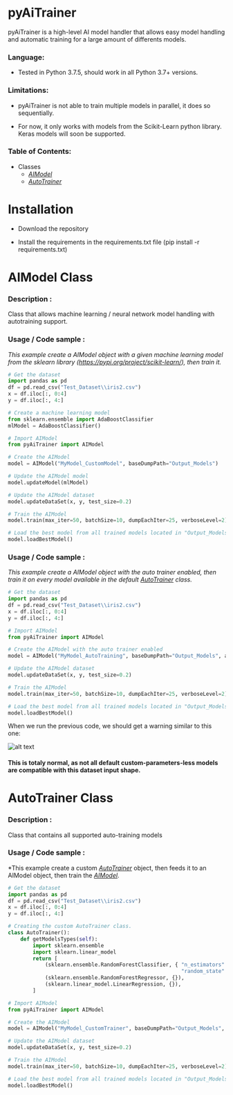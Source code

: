 # pyAiTrainer
pyAiTrainer is a high-level AI model handler that allows easy model handling and automatic training for a large amount of differents models.

### Language: ### 

- Tested in Python 3.7.5, should work in all Python 3.7+ versions.

### Limitations: ###

- pyAiTrainer is not able to train multiple models in parallel, it does so sequentially.

- For now, it only works with models from the Scikit-Learn python library. Keras models will soon be supported.

### Table of Contents: ###

- Classes
  - [*AIModel*](https://github.com/FanaticPythoner/pyAiTrainer#aimodel-class)
  - [*AutoTrainer*](https://github.com/FanaticPythoner/pyAiTrainer#aimodel-class)
  
# Installation

- Download the repository

- Install the requirements in the requirements.txt file (pip install -r requirements.txt)

# AIModel Class

### Description : ###
Class that allows machine learning / neural network model handling with autotraining support.

### Usage / Code sample : ###
*This example create a AIModel object with a given machine learning model from the sklearn library (https://pypi.org/project/scikit-learn/), then train it.*
```python
# Get the dataset
import pandas as pd
df = pd.read_csv("Test_Dataset\\iris2.csv")
x = df.iloc[:, 0:4]
y = df.iloc[:, 4:]

# Create a machine learning model
from sklearn.ensemble import AdaBoostClassifier
mlModel = AdaBoostClassifier()

# Import AIModel
from pyAiTrainer import AIModel

# Create the AIModel
model = AIModel("MyModel_CustomModel", baseDumpPath="Output_Models")

# Update the AIModel model
model.updateModel(mlModel)

# Update the AIModel dataset
model.updateDataSet(x, y, test_size=0.2)

# Train the AIModel
model.train(max_iter=50, batchSize=10, dumpEachIter=25, verboseLevel=2)

# Load the best model from all trained models located in "Output_Models/MyModel_CustomModel"
model.loadBestModel()
```

### Usage / Code sample : ###
*This example create a AIModel object with the auto trainer enabled, then train it on every model available in the default [*AutoTrainer*](https://github.com/FanaticPythoner/pyMagicBytes#autotrainer-class) class.*
```python
# Get the dataset
import pandas as pd
df = pd.read_csv("Test_Dataset\\iris2.csv")
x = df.iloc[:, 0:4]
y = df.iloc[:, 4:]

# Import AIModel
from pyAiTrainer import AIModel

# Create the AIModel with the auto trainer enabled
model = AIModel("MyModel_AutoTraining", baseDumpPath="Output_Models", autoTrainer=True)

# Update the AIModel dataset
model.updateDataSet(x, y, test_size=0.2)

# Train the AIModel
model.train(max_iter=50, batchSize=10, dumpEachIter=25, verboseLevel=2)

# Load the best model from all trained models located in "Output_Models/MyModel_AutoTraining"
model.loadBestModel()
```

When we run the previous code, we should get a warning similar to this one:

![alt text](https://i.imgur.com/p4lbi1o.png)

#### This is totaly normal, as not all default custom-parameters-less models are compatible with this dataset input shape. #### 


# AutoTrainer Class

### Description : ###
Class that contains all supported auto-training models

### Usage / Code sample : ###
*This example create a custom [*AutoTrainer*](https://github.com/FanaticPythoner/pyMagicBytes#autotrainer-class) object, then feeds it to an AIModel object, then train the [*AIModel*](https://github.com/FanaticPythoner/pyMagicBytes#aimodel-class).
```python
# Get the dataset
import pandas as pd
df = pd.read_csv("Test_Dataset\\iris2.csv")
x = df.iloc[:, 0:4]
y = df.iloc[:, 4:]

# Creating the custom AutoTrainer class.
class AutoTrainer():
    def getModelsTypes(self):
        import sklearn.ensemble
        import sklearn.linear_model
        return [
            (sklearn.ensemble.RandomForestClassifier, { "n_estimators": 100,
                                                        "random_state": 42 }),
            (sklearn.ensemble.RandomForestRegressor, {}),
            (sklearn.linear_model.LinearRegression, {}),
        ]

# Import AIModel
from pyAiTrainer import AIModel

# Create the AIModel
model = AIModel("MyModel_CustomTrainer", baseDumpPath="Output_Models", autoTrainer=True, autoTrainerInstance=AutoTrainer())

# Update the AIModel dataset
model.updateDataSet(x, y, test_size=0.2)

# Train the AIModel
model.train(max_iter=50, batchSize=10, dumpEachIter=25, verboseLevel=2)

# Load the best model from all trained models located in "Output_Models/MyModel_CustomTrainer"
model.loadBestModel()
```
